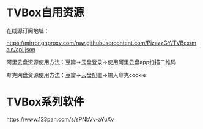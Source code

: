 # TVBox自用资源

在线源订阅地址：

https://mirror.ghproxy.com/raw.githubusercontent.com/PizazzGY/TVBox/main/api.json

阿里云盘资源使用方法：豆瓣→云盘登录→使用阿里云盘app扫描二维码

夸克网盘资源使用方法：豆瓣→云盘配置→输入夸克cookie

# TVBox系列软件

https://www.123pan.com/s/sPNbVv-aYuXv
